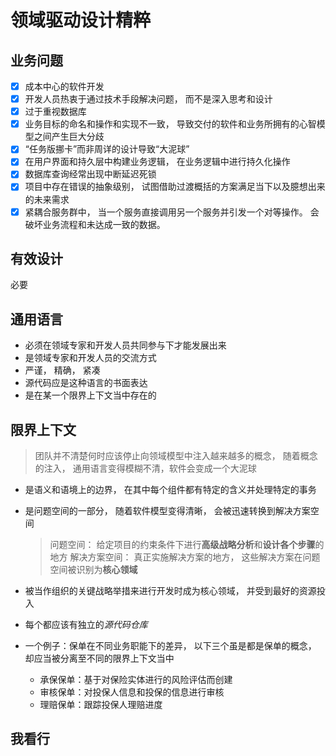 # 领域驱动设计精粹

## 业务问题

* [x] 成本中心的软件开发
* [x] 开发人员热衷于通过技术手段解决问题， 而不是深入思考和设计
* [x] 过于重视数据库
* [x] 业务目标的命名和操作和实现不一致， 导致交付的软件和业务所拥有的心智模型之间产生巨大分歧
* [x] “任务版挪卡”而非周详的设计导致“大泥球”
* [x] 在用户界面和持久层中构建业务逻辑， 在业务逻辑中进行持久化操作
* [x] 数据库查询经常出现中断延迟死锁
* [x] 项目中存在错误的抽象级别， 试图借助过渡概括的方案满足当下以及臆想出来的未来需求
* [X] 紧耦合服务群中， 当一个服务直接调用另一个服务并引发一个对等操作。 会破坏业务流程和未达成一致的数据。

## 有效设计

必要

## 通用语言

* 必须在领域专家和开发人员共同参与下才能发展出来
* 是领域专家和开发人员的交流方式
* 严谨， 精确， 紧凑
* 源代码应是这种语言的书面表达
* 是在某一个限界上下文当中存在的

## 限界上下文

> 团队并不清楚何时应该停止向领域模型中注入越来越多的概念， 随着概念的注入， 通用语言变得模糊不清，软件会变成一个大泥球

* 是语义和语境上的边界， 在其中每个组件都有特定的含义并处理特定的事务
* 是问题空间的一部分， 随着软件模型变得清晰， 会被迅速转换到解决方案空间

    > 问题空间： 给定项目的约束条件下进行**高级战略分析**和**设计各个步骤**的地方
    > 解决方案空间： 真正实施解决方案的地方， 这些解决方案在问题空间被识别为**核心领域**
* 被当作组织的关键战略举措来进行开发时成为核心领域， 并受到最好的资源投入
* 每个都应该有独立的*源代码仓库*

* 一个例子：保单在不同业务职能下的差异， 以下三个虽是都是保单的概念， 却应当被分离至不同的限界上下文当中
  * 承保保单：基于对保险实体进行的风险评估而创建
  * 审核保单：对投保人信息和投保的信息进行审核
  * 理赔保单：跟踪投保人理赔进度


## 我看行